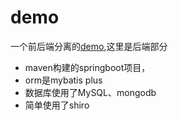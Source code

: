 # demo
一个前后端分离的[demo](https://github.com/FormEarth/demo),这里是后端部分
- maven构建的springboot项目，
- orm是mybatis plus 
- 数据库使用了MySQL、mongodb
- 简单使用了shiro
